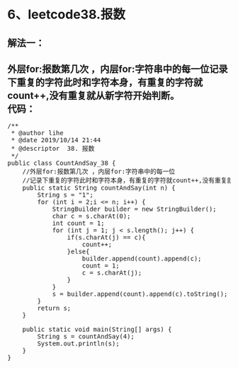
6、leetcode38.报数
==
解法一：
--  
外层for:报数第几次 ，内层for:字符串中的每一位记录下重复的字符此时和字符本身，有重复的字符就count++,没有重复就从新字符开始判断。    
代码： 
--
<pre>
/**
 * @author lihe
 * @date 2019/10/14 21:44
 * @descriptor  38. 报数
 */
public class CountAndSay_38 {
    //外层for:报数第几次 ，内层for:字符串中的每一位
    //记录下重复的字符此时和字符本身，有重复的字符就count++,没有重复就从新字符开始判断。
    public static String countAndSay(int n) {
        String s = "1";
        for (int i = 2;i <= n; i++) {
            StringBuilder builder = new StringBuilder();
            char c = s.charAt(0);
            int count = 1;
            for (int j = 1; j < s.length(); j++) {
                if(s.charAt(j) == c){
                    count++;
                }else{
                    builder.append(count).append(c);
                    count = 1;
                    c = s.charAt(j);
                }
            }
            s = builder.append(count).append(c).toString();
        }
        return s;
    }

    public static void main(String[] args) {
        String s = countAndSay(4);
        System.out.println(s);
    }
}
</pre>
